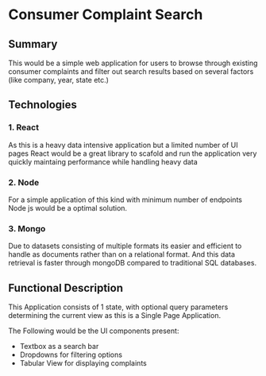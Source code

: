 # Consumer Complaint Search

## Summary
This would be a simple web application for users to browse through existing consumer complaints and filter out search results based on several factors (like company, year, state etc.)

## Technologies
### 1. React
  As this is a heavy data intensive application but a limited number of UI pages React would be a great library to scafold
  and run the application very quickly maintaing performance while handling heavy data
### 2. Node
  For a simple application of this kind with minimum number of endpoints Node js would be a optimal solution. 
### 3. Mongo
  Due to datasets consisting of multiple formats its easier and efficient to handle as documents rather than on a
  relational format. And this data retrieval is faster through mongoDB compared to traditional SQL databases. 
      
## Functional Description

This Application consists of 1 state, with optional query parameters determining the current view as this is a Single Page Application.

The Following would be the UI components present:
  * Textbox as a search bar
  * Dropdowns for filtering options
  * Tabular View for displaying complaints
